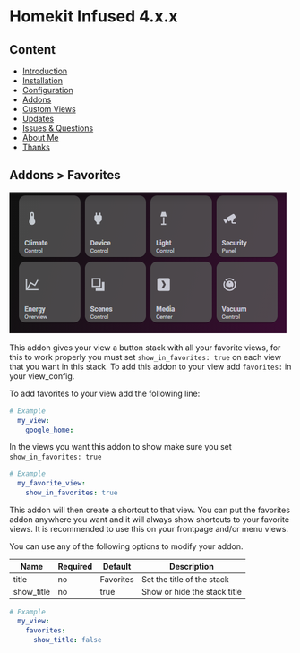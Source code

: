 # Homekit Infused 4.x.x

## Content
- [Introduction](../index.md)
- [Installation](../installation.md)
- [Configuration](../configuration.md)
- [Addons](../addons.md)
- [Custom Views](../custom_views.md)
- [Updates](../updates.md)
- [Issues & Questions](../issues.md)
- [About Me](../about.md)
- [Thanks](../thanks.md)

## Addons > Favorites

![Homekit Infused](../images/frontpage-buttons.png)

This addon gives your view a button stack with all your favorite views, for this to work properly you must set `show_in_favorites: true` on each view that you want in this stack.
To add this addon to your view add `favorites:` in your view_config.

To add favorites to your view add the following line:

```yaml
# Example
  my_view:
    google_home:
```

In the views you want this addon to show make sure you set `show_in_favorites: true`

```yaml
# Example
  my_favorite_view:
    show_in_favorites: true
```
This addon will then create a shortcut to that view. You can put the favorites addon anywhere you want and it will always show shortcuts to your favorite views. It is recommended to use this on your frontpage and/or menu views.

You can use any of the following options to modify your addon.

| Name | Required | Default | Description |
|----------------------------------|-------------|----------------------|-----------------------------------------------------------------------------------------------------------------------------------------------------------------------------------|
| title | no | Favorites | Set the title of the stack |
| show_title | no | true | Show or hide the stack title |

```yaml
# Example
  my_view:
    favorites:
      show_title: false
```